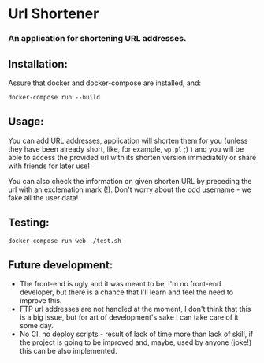 # Url Shortener
### An application for shortening URL addresses.

## Installation:

Assure that docker and docker-compose are installed, and:

`docker-compose run --build`

## Usage:

You can add URL addresses, application will shorten them for you (unless they have been already short, like, for example, `wp.pl` ;) ) and you will be able to access the provided url with its shorten version immediately or share with friends for later use!

You can also check the information on given shorten URL by preceding the url with an exclemation mark (!). Don't worry about the odd username - we fake all the user data!

## Testing:

`docker-compose run web ./test.sh`

## Future development:

* The front-end is ugly and it was meant to be, I'm no front-end developer, but there is a chance that I'll learn and feel the need to improve this.
* FTP url addresses are not handled at the moment, I don't think that this is a big issue, but for art of development's sake I can take care of it some day.
* No CI, no deploy scripts - result of lack of time more than lack of skill, if the project is going to be improved and, maybe, used by anyone (joke!) this can be also implemented.
